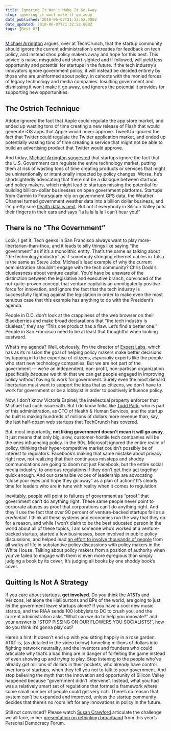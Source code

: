 ```yaml
---
title: Ignoring It Won't Make It Go Away
slug: ignoring_it_wont_make_it_go_away
date_published: 2010-06-07T21:32:52.000Z
date_updated: 2010-06-07T21:32:52.000Z
tags: [Best Of]
---
```


[Michael Arrington](http://techcrunch.com/2010/06/07/heres-how-the-government-can-fix-silicon-valley-leave-it-alone/) argues, over at TechCrunch, that the startup community should ignore the current administration’s entreaties for feedback on tech policy, and instead shoo policy makers away and hope for this best. This advice is naive, misguided and short-sighted and if followed, will yield less opportunity and potential for startups in the future. If the tech industry’s innovators ignore government policy, it will instead be decided entirely by those who are uninformed about policy, in cahoots with the monied forces of legacy technology and media companies. Insulting government and dismissing it won’t make it go away, and ignores the potential it provides for supporting new opportunities.

## The Ostrich Technique

Adobe ignored the fact that Apple could regulate the app store market, and ended up wasting tons of time creating a new release of Flash that would generate iOS apps that Apple would never approve. TweetUp ignored the fact that Twitter could regulate the Twitter application market, and ended up potentially wasting tons of time creating a service that might not be able to build an advertising product that Twitter would approve.

And today, [Michael Arrington suggested](http://techcrunch.com/2010/06/07/heres-how-the-government-can-fix-silicon-valley-leave-it-alone/) that startups ignore the fact that the U.S. Government can regulate the entire technology market, putting them at risk of wasting tons of time creating products or services that might be unintentionally or intentionally impacted by policy changes. Worse, he’s shortsightedly advocating that there not be a dialogue between startups and policy makers, which might lead to startups missing the potential for building billlion-dollar businesses on open government platforms. Startups from Garmin to Foursquare rely on government GPS data, the Weather Channel turned government weather data into a billion dollar business, and I’m pretty sure [health data is next](/2010/06/02/the_health_graph). But not if everybody in Silicon Valley puts their fingers in their ears and says “la la la la la I can’t hear you!”

## There is no “The Government”

Look, I get it. Tech geeks in San Francisco always want to play more-libertarian-than-thou, and it leads to silly things like saying “the government” as if it’s a monolithic entity. That’s the same as talking about “the technology industry” as if somebody stringing ethernet cables in Tulsa is the same as Steve Jobs. Michael’s lead example of why the current administration shouldn’t engage with the tech community? Chris Dodd’s cluelessness about venture capital. You’d have be unaware of the distinction between the legislative and executive branch, convinced of the not-quite-proven concept that venture capital is an unmitigatedly positive force for innovation, and ignore the fact that the tech industry is successfully fighting against the legislation in order to make even the most tenuous case that this example has anything to do with the President’s agenda.

People in D.C. don’t look at the crappiness of the web browser on their Blackberries and make broad declarations that “the tech industry is clueless”, they say “This one product has a flaw. Let’s find a better one.” People in San Francisco need to be at least that thoughtful when looking eastward.

What’s my agenda? Well, obviously, I’m the director of [Expert Labs](http://expertlabs.org/), which has as its mission the goal of helping policy makers make better decisions by tapping in to the expertise of citizens, *especially* experts like the people who start new technology companies. But we are not part of the government — we’re an independent, non-profit, non-partisan organization specifically *because* we think that we can get people engaged in improving policy without having to work for government. Surely even the most diehard libertarian must want to support the idea that as citizens, we don’t have to work for government or be a lobbyist in order to positively influence policy.

Now, I don’t know Victoria Espinel, the intellectual property enforcer that Michael had such issue with. But I do know folks like [Todd Park](http://www.hhs.gov/open/discussion/todd_park_bio.html), who *is* part of this administration, as CTO of Health & Human Services, and the startup *he* built is making hundreds of millions of dollars more revenue than, say, the last half-dozen web startups that TechCrunch has covered.

But, most importantly, **not liking government doesn’t mean it will go away**. It just means that only big, slow, customer-hostile tech companies will be the ones influencing policy. In the 90s, Microsoft ignored the entire realm of policy, thinking their hyper-competitive market couldn’t possibly be of interest to regulators. Facebook’s making that same mistake about privacy right now, not realizing that their continuous missteps and shoddy communications are going to doom not just Facebook, but the entire social media industry, to onerous regulations if they don’t get their act together quick enough. And our ostensible voices of leadership are advocating “close your eyes and hope they go away” as a plan of action? It’s clearly time for leaders who are in tune with reality when it comes to regulation.

Inevitably, people will point to failures of government as “proof” that government can’t do anything right. These same people never point to corporate abuses as proof that corporations can’t do anything right. And they’ll use the fact that over 90 percent of venture-backed startups fail as a *credential*. I think all these systems and economies run the way that they do for a reason, and while I won’t claim to be the best educated person in the world about all of these topics, I am someone who’s worked at a venture-backed startup, started a few businesses, been involved in public policy discussions, and helped lead [an effort to involve thousands of people](http://expertlabs.org/2010/05/grand-challenges-the-first-results.html) from all walks of life in substantive policy discussions with policy makers in the White House. Talking about policy makers from a position of authority when you’ve failed to engage with them is even more egregious than simply judging a book by its cover; It’s judging all books by one shoddy book’s cover.

## Quitting Is Not A Strategy

If you care about startups, **get involved**. Do you think the AT&Ts and Verizons, let alone the Halliburtons and BPs of the world, are going to just *let* the government leave startups alone? If you have a cool new music startup, and the RIAA sends 100 lobbyists to DC to crush you, and the current administration asks “What can we do to help you innovate?” and your answer is “STOP PISSING ON OUR FLOWERS YOU SOCIALISTS!”, how do you think it’s gonna play out?

Here’s a hint: It doesn’t end up with you sitting happily in a rose garden. AT&T is, (as detailed in the video below) funneling millions of dollars into fighting network neutrality, and the inventors and founders who could articulate why that’s a bad thing are in danger of forfeiting the game instead of even showing up and *trying* to play. Stop listening to the people who’ve already got millions of dollars in their pockets, who already have control over tons of startups, when they tell you not to talk to *your* government. And stop believing the myth that the innovation and opportunity of Silicon Valley happened because “government didn’t intervene”. Instead, what you had was a relatively smart set of regulations that formed a framework where some small number of people could get very rich. There’s no reason that system can’t be expanded and improved, unless the startup community decides that there’s no room left for any innovations in policy in the future.

Still not convinced? Please watch [Susan Crawford](http://scrawford.net/blog/) articulate the challenge we all face, in her [presentation on rethinking broadband](http://pdfnyc.civicolive.com/2010/06/05/video-rethinking-broadband/) from this year’s Personal Democracy Forum.
